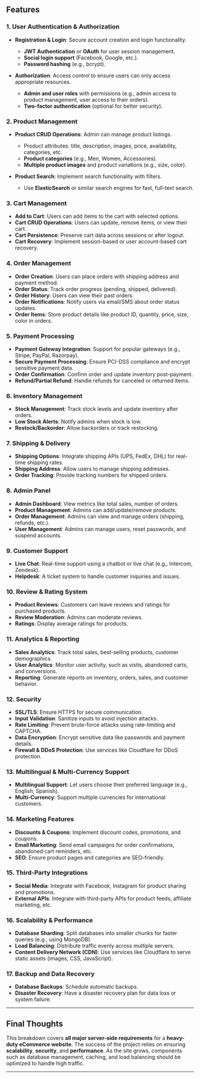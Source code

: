 ## Features

### 1. User Authentication & Authorization
- **Registration & Login**: Secure account creation and login functionality.
  - **JWT Authentication** or **OAuth** for user session management.
  - **Social login support** (Facebook, Google, etc.).
  - **Password hashing** (e.g., bcrypt).
  
- **Authorization**: Access control to ensure users can only access appropriate resources.
  - **Admin and user roles** with permissions (e.g., admin access to product management, user access to their orders).
  - **Two-factor authentication** (optional for better security).

### 2. Product Management
- **Product CRUD Operations**: Admin can manage product listings.
  - Product attributes: title, description, images, price, availability, categories, etc.
  - **Product categories** (e.g., Men, Women, Accessories).
  - **Multiple product images** and product variations (e.g., size, color).
  
- **Product Search**: Implement search functionality with filters.
  - Use **ElasticSearch** or similar search engines for fast, full-text search.

### 3. Cart Management
- **Add to Cart**: Users can add items to the cart with selected options.
- **Cart CRUD Operations**: Users can update, remove items, or view their cart.
- **Cart Persistence**: Preserve cart data across sessions or after logout.
- **Cart Recovery**: Implement session-based or user account-based cart recovery.

### 4. Order Management
- **Order Creation**: Users can place orders with shipping address and payment method.
- **Order Status**: Track order progress (pending, shipped, delivered).
- **Order History**: Users can view their past orders.
- **Order Notifications**: Notify users via email/SMS about order status updates.
- **Order Items**: Store product details like product ID, quantity, price, size, color in orders.

### 5. Payment Processing
- **Payment Gateway Integration**: Support for popular gateways (e.g., Stripe, PayPal, Razorpay).
- **Secure Payment Processing**: Ensure PCI-DSS compliance and encrypt sensitive payment data.
- **Order Confirmation**: Confirm order and update inventory post-payment.
- **Refund/Partial Refund**: Handle refunds for canceled or returned items.

### 6. Inventory Management
- **Stock Management**: Track stock levels and update inventory after orders.
- **Low Stock Alerts**: Notify admins when stock is low.
- **Restock/Backorder**: Allow backorders or track restocking.

### 7. Shipping & Delivery
- **Shipping Options**: Integrate shipping APIs (UPS, FedEx, DHL) for real-time shipping rates.
- **Shipping Address**: Allow users to manage shipping addresses.
- **Order Tracking**: Provide tracking numbers for shipped orders.

### 8. Admin Panel
- **Admin Dashboard**: View metrics like total sales, number of orders.
- **Product Management**: Admins can add/update/remove products.
- **Order Management**: Admins can view and manage orders (shipping, refunds, etc.).
- **User Management**: Admins can manage users, reset passwords, and suspend accounts.

### 9. Customer Support
- **Live Chat**: Real-time support using a chatbot or live chat (e.g., Intercom, Zendesk).
- **Helpdesk**: A ticket system to handle customer inquiries and issues.

### 10. Review & Rating System
- **Product Reviews**: Customers can leave reviews and ratings for purchased products.
- **Review Moderation**: Admins can moderate reviews.
- **Ratings**: Display average ratings for products.

### 11. Analytics & Reporting
- **Sales Analytics**: Track total sales, best-selling products, customer demographics.
- **User Analytics**: Monitor user activity, such as visits, abandoned carts, and conversions.
- **Reporting**: Generate reports on inventory, orders, sales, and customer behavior.

### 12. Security
- **SSL/TLS**: Ensure HTTPS for secure communication.
- **Input Validation**: Sanitize inputs to avoid injection attacks.
- **Rate Limiting**: Prevent brute-force attacks using rate-limiting and CAPTCHA.
- **Data Encryption**: Encrypt sensitive data like passwords and payment details.
- **Firewall & DDoS Protection**: Use services like Cloudflare for DDoS protection.

### 13. Multilingual & Multi-Currency Support
- **Multilingual Support**: Let users choose their preferred language (e.g., English, Spanish).
- **Multi-Currency**: Support multiple currencies for international customers.

### 14. Marketing Features
- **Discounts & Coupons**: Implement discount codes, promotions, and coupons.
- **Email Marketing**: Send email campaigns for order confirmations, abandoned cart reminders, etc.
- **SEO**: Ensure product pages and categories are SEO-friendly.

### 15. Third-Party Integrations
- **Social Media**: Integrate with Facebook, Instagram for product sharing and promotions.
- **External APIs**: Integrate with third-party APIs for product feeds, affiliate marketing, etc.

### 16. Scalability & Performance
- **Database Sharding**: Split databases into smaller chunks for faster queries (e.g., using MongoDB).
- **Load Balancing**: Distribute traffic evenly across multiple servers.
- **Content Delivery Network (CDN)**: Use services like Cloudflare to serve static assets (images, CSS, JavaScript).

### 17. Backup and Data Recovery
- **Database Backups**: Schedule automatic backups.
- **Disaster Recovery**: Have a disaster recovery plan for data loss or system failure.

---

## Final Thoughts

This breakdown covers **all major server-side requirements** for a **heavy-duty eCommerce website**. The success of the project relies on ensuring **scalability**, **security**, and **performance**. As the site grows, components such as database management, caching, and load balancing should be optimized to handle high traffic.

---
